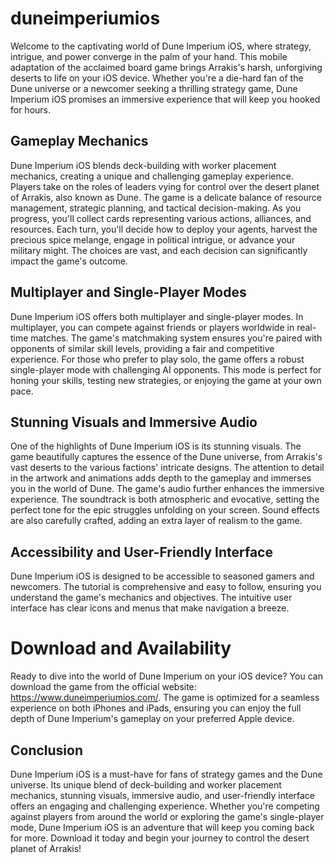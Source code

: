 # duneimperiumios
Welcome to the captivating world of Dune Imperium iOS, where strategy, intrigue, and power converge in the palm of your hand. This mobile adaptation of the acclaimed board game brings Arrakis's harsh, unforgiving deserts to life on your iOS device. Whether you're a die-hard fan of the Dune universe or a newcomer seeking a thrilling strategy game, Dune Imperium iOS promises an immersive experience that will keep you hooked for hours.
## Gameplay Mechanics
Dune Imperium iOS blends deck-building with worker placement mechanics, creating a unique and challenging gameplay experience. Players take on the roles of leaders vying for control over the desert planet of Arrakis, also known as Dune. The game is a delicate balance of resource management, strategic planning, and tactical decision-making.
As you progress, you'll collect cards representing various actions, alliances, and resources. Each turn, you'll decide how to deploy your agents, harvest the precious spice melange, engage in political intrigue, or advance your military might. The choices are vast, and each decision can significantly impact the game's outcome.
## Multiplayer and Single-Player Modes
Dune Imperium iOS offers both multiplayer and single-player modes. In multiplayer, you can compete against friends or players worldwide in real-time matches. The game's matchmaking system ensures you're paired with opponents of similar skill levels, providing a fair and competitive experience.
For those who prefer to play solo, the game offers a robust single-player mode with challenging AI opponents. This mode is perfect for honing your skills, testing new strategies, or enjoying the game at your own pace.
## Stunning Visuals and Immersive Audio
One of the highlights of Dune Imperium iOS is its stunning visuals. The game beautifully captures the essence of the Dune universe, from Arrakis's vast deserts to the various factions' intricate designs. The attention to detail in the artwork and animations adds depth to the gameplay and immerses you in the world of Dune.
The game's audio further enhances the immersive experience. The soundtrack is both atmospheric and evocative, setting the perfect tone for the epic struggles unfolding on your screen. Sound effects are also carefully crafted, adding an extra layer of realism to the game.
## Accessibility and User-Friendly Interface
Dune Imperium iOS is designed to be accessible to seasoned gamers and newcomers. The tutorial is comprehensive and easy to follow, ensuring you understand the game's mechanics and objectives. The intuitive user interface has clear icons and menus that make navigation a breeze.
# Download and Availability
Ready to dive into the world of Dune Imperium on your iOS device? You can download the game from the official website: https://www.duneimperiumios.com/. The game is optimized for a seamless experience on both iPhones and iPads, ensuring you can enjoy the full depth of Dune Imperium's gameplay on your preferred Apple device.
## Conclusion
Dune Imperium iOS is a must-have for fans of strategy games and the Dune universe. Its unique blend of deck-building and worker placement mechanics, stunning visuals, immersive audio, and user-friendly interface offers an engaging and challenging experience. Whether you're competing against players from around the world or exploring the game's single-player mode, Dune Imperium iOS is an adventure that will keep you coming back for more. Download it today and begin your journey to control the desert planet of Arrakis!
